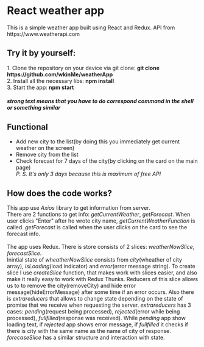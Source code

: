 <h1>React weather app</h1>
This is a simple weather app built using React and Redux. API from https://www.weatherapi.com
<h2>Try it by yourself: </h2>
1. Clone the repository on your device via git clone: <b>git clone https://github.com/wkinMe/weatherApp</b><br>
2. Install all the necessary libs: <b>npm install</b></br>
3. Start the app: <b>npm start</b>
<h5>strong text means that you have to do correspond command in the shell or something similar</h5>
<h2>Functional</h2>
<ul>
  <li>Add new city to the list(by doing this you immediately get current weather on the screen)</li>
  <li>Remove city from the list</li>
  <li>Check forecast for 7 days of the city(by clicking on the card on the main page)<br><i>P. S. It's only 3 days because this is maximum of free API</i></li>
</ul>
<h2>How does the code works?</h2>
This app use <i>Axios</i> library to get information from server.<br>There are 2 functions to get info: <i>getCurrentWeather</i>, <i>getForecast</i>. When user clicks "Enter" after he wrote city name, <i>getCurrentWeatherFunction</i> is called. <i>getForecast</i> is called when the user clicks on the card to see the forecast info.
<br><br>
The app uses Redux. There is store consists of 2 slices: <i>weatherNowSlice</i>, <i>forecastSlice</i>.<br>
Inintial state of <i>wheatherNowSlice</i> consists from <i>city</i>(wheather of city array), <i>isLoading</i>(load indicator) and <i>error</i>(error message string). To create slice I use <i>createSlice</i> function, that makes work with slices easier, and also make it really easy to work with Redux Thunks. Reducers of this slice allows us to to remove the city(removeCity) and hide error message(hideErrorMessage) after some time if an error occurs. Also there is <i>extrareducers</i> that allows to change state depending on the state of promise that we receive when requesting the server. <i>extrareducers</i> has 3 cases: <i>pending</i>(request being processed), <i>rejected</i>(error while being processed), <i>fullfilled</i>(response was received). While <i>pending</i> app show loading text, if <i>rejected</i> app shows error message, if <i>fullfilled</i> it checks if there is city with the same name as the name of city of response.<br>
<i>forecaseSlice</i> has a similar structure and interaction with state.
